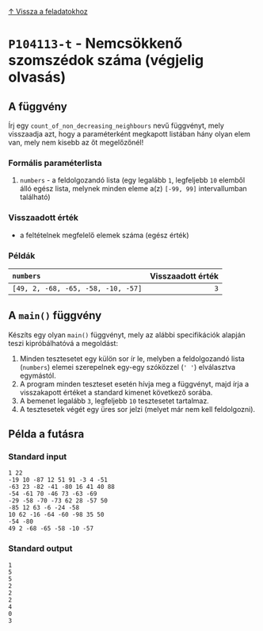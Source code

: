 
[↑ Vissza a feladatokhoz](./README.md)

# `P104113-t` - Nemcsökkenő szomszédok száma (végjelig olvasás)

## A függvény

Írj egy `count_of_non_decreasing_neighbours` nevű függvényt, mely visszaadja azt, hogy a paraméterként megkapott listában hány olyan elem van, mely nem kisebb az őt megelőzőnél!

### Formális paraméterlista

1. `numbers` - a feldolgozandó lista (egy legalább `1`, legfeljebb `10` elemből álló egész lista, melynek minden eleme a(z) `[-99, 99]` intervallumban található)

### Visszaadott érték

* a feltételnek megfelelő elemek száma (egész érték)

### Példák

| `numbers` | Visszaadott érték | 
| :--- | --: | 
| `[49, 2, -68, -65, -58, -10, -57]` | `3` | 

## A `main()` függvény

Készíts egy olyan `main()` függvényt, mely az alábbi specifikációk alapján teszi kipróbálhatóvá a megoldást:

1. Minden tesztesetet egy külön sor ír le, melyben a feldolgozandó lista (`numbers`) elemei szerepelnek egy-egy szóközzel (`' '`) elválasztva egymástól.
1. A program minden teszteset esetén hívja meg a függvényt, majd írja a visszakapott értéket a standard kimenet következő sorába.
1. A bemenet legalább `3`, legfeljebb `10` tesztesetet tartalmaz.
1. A tesztesetek végét egy üres sor jelzi (melyet már nem kell feldolgozni).

## Példa a futásra

### Standard input

```
1 22
-19 10 -87 12 51 91 -3 4 -51
-63 23 -82 -41 -80 16 41 40 88
-54 -61 70 -46 73 -63 -69
-29 -58 -70 -73 62 28 -57 50
-85 12 63 -6 -24 -58
10 62 -16 -64 -60 -98 35 50
-54 -80
49 2 -68 -65 -58 -10 -57

```

### Standard output

```
1
5
5
2
2
2
4
0
3
```
